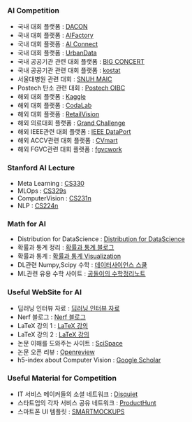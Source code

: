 ### AI Competition
  - 국내 대회 플랫폼 : [DACON](https://dacon.io/)  
  - 국내 대회 플랫폼 : [AIFactory](https://aifactory.space/)
  - 국내 대회 플랫폼 : [AI Connect](https://aiconnect.kr/competition/list)
  - 국내 대회 플랫폼 : [UrbanData](https://urbandatathon.com/hackathon/scheduleDetail/1000)
  - 국내 공공기관 관련 대회 플랫폼 : [BIG CONCERT](https://www.bigcontest.or.kr/benefit/award.php#bt01)  
  - 국내 공공기관 관련 대회 플랫폼 : [kostat](https://data.kostat.go.kr/sbchome/index.do)
  - 서울대병원 관련 대회 : [SNUH MAIC](https://maic.or.kr/)
  - Postech 탄소 관련 대회 : [Postech OIBC](https://competition.postech.ac.kr/)
  - 해외 대회 플랫폼 : [Kaggle](https://www.kaggle.com/)
  - 해외 대회 플랫폼 : [CodaLab](https://codalab.lisn.upsaclay.fr/)
  - 해외 대회 플랫폼 : [RetailVision](https://retailvisionworkshop.github.io/?spm=5176.12281976.0.0.40bc11a2vE664T#speakers)  
  - 해외 의료대회 플랫폼 : [Grand Challenge](https://grand-challenge.org/)
  - 해외 IEEE관련 대회 플랫폼 : [IEEE DataPort](https://ieee-dataport.org/data-competitions)
  - 해외 ACCV관련 대회 플랫폼 : [CVmart](https://www.cvmart.net/)
  - 해외 FGVC관련 대회 플랫폼 : [fgvcwork](https://twitter.com/fgvcworkshop)

### Stanford AI Lecture
  - Meta Learning : [CS330](https://cs330.stanford.edu/)
  - MLOps : [CS329s](https://stanford-cs329s.github.io/syllabus.html?fbclid=IwAR0HOA8ShDE6ap2J9uv0iFw4yiNLfjRPdNLrx9Fh7NgS_iogglb9dhOufDk)
  - ComputerVision : [CS231n](https://youtu.be/vT1JzLTH4G4)
  - NLP : [CS224n](http://web.stanford.edu/class/cs224n/)

### Math for AI
  - Distribution for DataScience : [Distribution for DataScience](https://datascience.oneoffcoder.com/pdf-cdf.html)
  - 확률과 통계 정리 : [확률과 통계 블로그](https://m.blog.naver.com/mykepzzang/220844161668)
  - 확률과 통계 : [확률과 통계 Visualization](https://seeing-theory.brown.edu/index.html#firstPage)
  - DL관련 Numpy,Scipy 수학 : [데이터사이언스 스쿨](https://datascienceschool.net/intro.html)
  - ML관련 유용 수학 사이트 : [공돌이의 수학정리노트](https://angeloyeo.github.io/2022/09/28/Mahalanobis_distance.html)  
  
### Useful WebSite for AI
  - 딥러닝 인터뷰 자료 : [딥러닝 인터뷰 자료](https://arxiv.org/abs/2201.00650)
  - Nerf 블로그 : [Nerf 블로그](http://jnwoo.com/)
  - LaTeX 강의 1 : [LaTeX 강의](https://youtu.be/HDqO2dz1GFw)
  - LaTeX 강의 2 : [LaTeX 강의](https://youtu.be/JCXpP7da_0g)
  - 논문 이해를 도와주는 사이트 : [SciSpace](https://typeset.io/)
  - 논문 오픈 리뷰 : [Openreview](https://openreview.net/)  
  - h5-index about Computer Vision : [Google Scholar](https://scholar.google.co.kr/citations?view_op=top_venues&hl=ko&vq=eng_computervisionpatternrecognition)  

### Useful Material for Competition

  - IT 서비스 메이커들의 소셜 네트워크 : [Disquiet](https://disquiet.io/)
  - 스타트업의 각자 서비스 공유 네트워크 : [ProductHunt](https://www.producthunt.com/)
  - 스마트폰 UI 템플릿 : [SMARTMOCKUPS](https://smartmockups.com/mockups/smartphone?filter=free&page=2)
  
  
